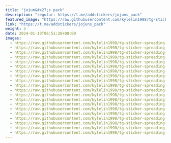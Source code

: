 ```yaml
---
title: "jojun&#x27;s pack"
description: "regular: https://t.me/addstickers/jojuns_pack"
featured_image: "https://raw.githubusercontent.com/kylelin1998/tg-sticker-spreading-worldwide-images/main/img/2140befb-6629-4c93-9c57-6bed77184f68.jpg"
link: "https://t.me/addstickers/jojuns_pack"
weight: 3
date: 2024-01-13T06:51:20+08:00
images:
  - https://raw.githubusercontent.com/kylelin1998/tg-sticker-spreading-worldwide-images/main/img/2140befb-6629-4c93-9c57-6bed77184f68.jpg
  - https://raw.githubusercontent.com/kylelin1998/tg-sticker-spreading-worldwide-images/main/img/214cc7d5-e67d-4090-be45-3138b63edf37.jpg
  - https://raw.githubusercontent.com/kylelin1998/tg-sticker-spreading-worldwide-images/main/img/5d5757b9-8276-417b-8ea7-f1ef486c5c2e.jpg
  - https://raw.githubusercontent.com/kylelin1998/tg-sticker-spreading-worldwide-images/main/img/48eeadda-aecd-4eda-882f-c0b97d38ea3d.jpg
  - https://raw.githubusercontent.com/kylelin1998/tg-sticker-spreading-worldwide-images/main/img/b3312bb6-6382-4480-8456-7e7fa8fbb50b.jpg
  - https://raw.githubusercontent.com/kylelin1998/tg-sticker-spreading-worldwide-images/main/img/ee9ad91f-cf4a-47bc-9638-e3921b3fd255.jpg
  - https://raw.githubusercontent.com/kylelin1998/tg-sticker-spreading-worldwide-images/main/img/d85e6fd0-7f5c-444d-a13a-6836da915ec3.jpg
  - https://raw.githubusercontent.com/kylelin1998/tg-sticker-spreading-worldwide-images/main/img/6b9367bc-37c3-4868-a4c2-da5afe864ca3.jpg
  - https://raw.githubusercontent.com/kylelin1998/tg-sticker-spreading-worldwide-images/main/img/607679c7-189a-412b-a591-42e9430c9b17.jpg
  - https://raw.githubusercontent.com/kylelin1998/tg-sticker-spreading-worldwide-images/main/img/892d4e7b-cd76-4937-b9a3-d1264a22be8a.jpg
  - https://raw.githubusercontent.com/kylelin1998/tg-sticker-spreading-worldwide-images/main/img/8a983d43-160f-4b19-a809-82eedbe03145.jpg
  - https://raw.githubusercontent.com/kylelin1998/tg-sticker-spreading-worldwide-images/main/img/daf6fa26-9cf1-4a07-b2f7-c65379264a04.jpg
  - https://raw.githubusercontent.com/kylelin1998/tg-sticker-spreading-worldwide-images/main/img/b5de2dfa-d487-4c66-9ba0-8f1286a8b81d.jpg
  - https://raw.githubusercontent.com/kylelin1998/tg-sticker-spreading-worldwide-images/main/img/f0ad1b69-21e9-4644-a799-c627e9b9388a.jpg
  - https://raw.githubusercontent.com/kylelin1998/tg-sticker-spreading-worldwide-images/main/img/b0dcfd93-6ba3-4acb-a9c2-6cfef857d981.jpg
  - https://raw.githubusercontent.com/kylelin1998/tg-sticker-spreading-worldwide-images/main/img/fc0d15b6-7855-45cb-a30b-08bd2cb28724.jpg
  - https://raw.githubusercontent.com/kylelin1998/tg-sticker-spreading-worldwide-images/main/img/64a48aa9-198f-4e5f-a39a-6d4b38b4f915.jpg
  - https://raw.githubusercontent.com/kylelin1998/tg-sticker-spreading-worldwide-images/main/img/5c58b0f7-73c3-4ab9-91f1-3a3826c42d8e.jpg
  - https://raw.githubusercontent.com/kylelin1998/tg-sticker-spreading-worldwide-images/main/img/8c0053fb-adce-4477-9fbf-a589aff81d1b.jpg
  - https://raw.githubusercontent.com/kylelin1998/tg-sticker-spreading-worldwide-images/main/img/9166b74f-2ec7-4965-b24b-bce89fcc3742.jpg
---
```

